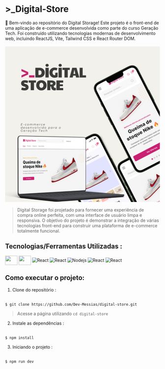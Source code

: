 # >_Digital-Store
 👋 Bem-vindo ao repositório do Digital Storage! Este projeto é o front-end de uma aplicação de e-commerce desenvolvida como parte do curso Geração Tech. Foi construído utilizando tecnologias modernas de desenvolvimento web, incluindo ReactJS, Vite, Tailwind CSS e React Router DOM.<br><br>
<img src="./src/assets/mockuo-pj.png" alt="Nodejs">

> Digital Storage foi projetado para fornecer uma experiência de compra online perfeita, com uma interface de usuário limpa e responsiva. O objetivo do projeto é demonstrar a integração de várias tecnologias front-end para construir uma plataforma de e-commerce totalmente funcional.

 ## Tecnologias/Ferramentas Utilizadas :

 <div style="display: inline_block" >
    <img align="center" alt="" height="30" width="40" src="https://cdn.jsdelivr.net/gh/devicons/devicon@latest/icons/vscode/vscode-original.svg" />
    <img align="center" alt="" height="30" width="40" src="https://cdn.jsdelivr.net/gh/devicons/devicon@latest/icons/javascript/javascript-original.svg" />
    <img  align="center" alt="React" height="30" width="40" src="https://cdn.jsdelivr.net/gh/devicons/devicon@latest/icons/react/react-original.svg" />
    <img align="center" alt="React" height="30" width="40" src="https://cdn.jsdelivr.net/gh/devicons/devicon@latest/icons/vitejs/vitejs-original.svg" />
    <img align="center" alt="Nodejs" height="30" width="40"  src="https://cdn.jsdelivr.net/gh/devicons/devicon@latest/icons/figma/figma-original.svg" />
    <img align="center" alt="React" height="30" width="40" src="https://cdn.jsdelivr.net/gh/devicons/devicon@latest/icons/git/git-original.svg" />
    <img align="center" alt="React" height="30" width="40" src="https://cdn.jsdelivr.net/gh/devicons/devicon@latest/icons/tailwindcss/tailwindcss-original.svg" />
</div>



## Como executar o projeto:

1. Clone do repositório :

```

$ git clone https://github.com/Dev-Messias/digital-store.git

```
> Acesse a página utilizando `cd digital-store`

2. Instale as dependências :

```

$ npm install

```


3. Iniciando o projeto :

```

$ npm run dev

```


 
